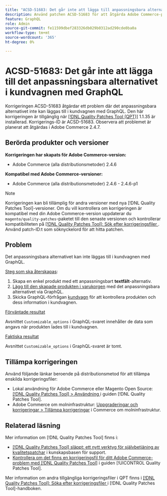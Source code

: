 ```yaml
---
title: "ACSD-51683: Det går inte att lägga till anpassningsbara alternativ i kundvagnen med GraphQL"
description: Använd patchen ACSD-51683 för att åtgärda Adobe Commerce-problemet där det anpassningsbara alternativet inte kan läggas till i kundvagnen med GraphQL.
feature: GraphQL
role: Admin
source-git-commit: fe11599dbef283326db029b0312ad290cde0ba0a
workflow-type: tm+mt
source-wordcount: '365'
ht-degree: 0%

---
```


# ACSD-51683: Det går inte att lägga till det anpassningsbara alternativet i kundvagnen med GraphQL

Korrigeringen ACSD-51683 åtgärdar ett problem där det anpassningsbara alternativet inte kan läggas till i kundvagnen med GraphQL. Den här korrigeringen är tillgänglig när [[!DNL Quality Patches Tool (QPT)]](https://experienceleague.adobe.com/sv/docs/commerce-knowledge-base/kb/announcements/commerce-announcements/magento-quality-patches-released-new-tool-to-self-serve-quality-patches) 1.1.35 är installerad. Korrigerings-ID är ACSD-51683. Observera att problemet är planerat att åtgärdas i Adobe Commerce 2.4.7.

## Berörda produkter och versioner

**Korrigeringen har skapats för Adobe Commerce-version:**

* Adobe Commerce (alla distributionsmetoder) 2.4.6

**Kompatibel med Adobe Commerce-versioner:**

* Adobe Commerce (alla distributionsmetoder) 2.4.6 - 2.4.6-p1

>[!NOTE]
>
>Korrigeringen kan bli tillämplig för andra versioner med nya [!DNL Quality Patches Tool]-versioner. Om du vill kontrollera om korrigeringen är kompatibel med din Adobe Commerce-version uppdaterar du `magento/quality-patches`-paketet till den senaste versionen och kontrollerar kompatibiliteten på [[!DNL Quality Patches Tool]: Sök efter korrigeringsfiler ](https://experienceleague.adobe.com/tools/commerce-quality-patches/index.html?lang=sv-SE). Använd patch-ID:t som söknyckelord för att hitta patchen.

## Problem

Det anpassningsbara alternativet kan inte läggas till i kundvagnen med GraphQL.

<u>Steg som ska återskapas</u>:

1. Skapa en enkel produkt med ett anpassningsbart **textfält**-alternativ.
1. [Lägg till den skapade produkten i varukorgen](https://developer.adobe.com/commerce/webapi/graphql/tutorials/checkout/add-product-to-cart/) med det anpassningsbara alternativet via GraphQL.
1. Skicka GraphQL-förfrågan [kundvagn](https://developer.adobe.com/commerce/webapi/graphql/schema/cart/queries/cart/) för att kontrollera produkten och dess information i kundvagnen.

<u>Förväntade resultat</u>

Avsnittet `Customizable_options` i GraphQL-svaret innehåller de data som angavs när produkten lades till i kundvagnen.

<u>Faktiska resultat</u>

Avsnittet `Customizable_options` i GraphQL-svaret är tomt.

## Tillämpa korrigeringen

Använd följande länkar beroende på distributionsmetod för att tillämpa enskilda korrigeringsfiler:

* Lokal användning för Adobe Commerce eller Magento Open Source: [[!DNL Quality Patches Tool] > Användning ](/help/tools/quality-patches-tool/usage.md) i guiden [!DNL Quality Patches Tool].
* Adobe Commerce om molninfrastruktur: [Uppgraderingar och korrigeringar > Tillämpa korrigeringar](https://experienceleague.adobe.com/docs/commerce-cloud-service/user-guide/develop/upgrade/apply-patches.html?lang=sv-SE) i Commerce om molninfrastruktur.

## Relaterad läsning

Mer information om [!DNL Quality Patches Tool] finns i:

* [[!DNL Quality Patches Tool] släppt: ett nytt verktyg för självbetjäning av kvalitetspatchar](https://experienceleague.adobe.com/sv/docs/commerce-knowledge-base/kb/announcements/commerce-announcements/magento-quality-patches-released-new-tool-to-self-serve-quality-patches) i kunskapsbasen för support.
* [Kontrollera om det finns en korrigeringsfil för ditt Adobe Commerce-problem med  [!DNL Quality Patches Tool]](/help/tools/quality-patches-tool/patches-available-in-qpt/check-patch-for-magento-issue-with-magento-quality-patches.md) i guiden [!UICONTROL Quality Patches Tool].


Mer information om andra tillgängliga korrigeringsfiler i QPT finns i [[!DNL Quality Patches Tool]: Söka efter korrigeringsfiler ](https://experienceleague.adobe.com/tools/commerce-quality-patches/index.html?lang=sv-SE) i [!DNL Quality Patches Tool]-handboken.
